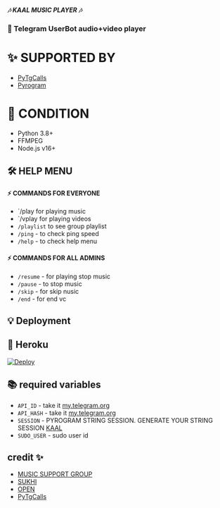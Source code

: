##### 🎶 KAAL MUSIC PLAYER 🎶
### 🤖 Telegram UserBot audio+video player
# ✨ SUPPORTED BY
- [PyTgCalls](https://github.com/pytgcalls/pytgcalls)
- [Pyrogram](https://github.com/pyrogram/pyrogram)


# 📝 CONDITION
- Python 3.8+
- FFMPEG
- Node.js v16+

## 🛠 HELP MENU

#### ⚡ COMMANDS FOR EVERYONE
- `/play for playing music
- `/vplay for playing videos
- `/playlist` to see group playlist
- `/ping` - to check ping speed
- `/help` - to check help menu

#### ⚡ COMMANDS FOR ALL ADMINS
- `/resume` - for playing stop music
- `/pause` - to stop music
- `/skip` - for skip nusic
- `/end` - for end vc

## 💡 Deployment

## 💜 Heroku

[![Deploy](https://www.herokucdn.com/deploy/button.svg)](https://heroku.com/deploy?template=https://github.com/kaal0408/MusicPlayer)


## 📚 required variables
- `API_ID` - take it [my.telegram.org](https://my.telegram.org)
- `API_HASH` - take it [my.telegram.org](https://my.telegram.org)
- `SESSION` - PYROGRAM STRING SESSION. GENERATE YOUR STRING SESSION [KAAL](https://replit.com/@GoodBoysExe/string-session?lite=1&outputonly=1)
- `SUDO_USER` - sudo user id


## credit ✨
- [MUSIC SUPPORT GROUP](https://t.me/Murat_30)
- [SUKHI](https://github.com/SUKHPAL443) 
- [OPEN](https://github.com/Kaal0408) 
- [PyTgCalls](https://github.com/pytgcalls/pytgcalls)
